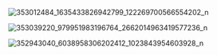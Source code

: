 ![353012484_1635433826942799_122269700566554202_n](https://github.com/anupomm/ostad-assignment-module07/assets/95094496/418bc64c-0aba-44c9-a014-2b204f2b4c9f) 


![353039220_979951983196764_2662014963419577236_n](https://github.com/anupomm/ostad-assignment-module07/assets/95094496/b172cb6d-3ea1-47b2-b1dc-b732ddcc9ca2)


![352943040_6038958306202412_1023843954603928_n](https://github.com/anupomm/ostad-assignment-module07/assets/95094496/0a7696eb-2693-4e74-810f-151a2ab94499)
